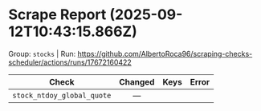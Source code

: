 # Scrape Report (2025-09-12T10:43:15.866Z)

Group: `stocks`  |  Run: https://github.com/AlbertoRoca96/scraping-checks-scheduler/actions/runs/17672160422

| Check | Changed | Keys | Error |
|---|:---:|:--|:--|
| `stock_ntdoy_global_quote` | — |  |  |
